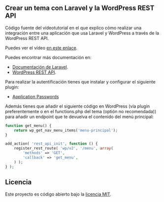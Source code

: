 ## Crear un tema con Laravel y la WordPress REST API 

Código fuente del vídeotutorial en el que explico cómo realizar una 
integración entre una aplicación que usa Laravel y WordPress a través de la 
WordPress REST API.

Puedes ver el vídeo [en este enlace](https://semanawp.com/charla/crear-un-tema-con-laravel-y-wp-rest-api/).

Puedes encontrar más documentación en:
- [Documentación de Laravel](https://laravel.com/docs/master).
- [WordPress REST API](https://developer.wordpress.org/rest-api/).

Para realizar la autentificación tienes que instalar y configurar el siguiente 
plugin:
- [Application Passwords](https://wordpress.org/plugins/application-passwords/)

Además tienes que añadir el siguiente código en WordPress (vía plugin 
preferentemente o en el functions.php del tema (optión no recomendada)) 
para añadir un endpoint que te devuelva el contenido del menú principal:

```php
function get_menu() {
    return wp_get_nav_menu_items('menu-principal');
}

add_action( 'rest_api_init', function () {
    register_rest_route( 'wp/v2', '/menu', array(
        'methods' => 'GET',
        'callback' => 'get_menu',
    ) );
} );
```

## Licencia

Este proyecto es código abierto bajo la [licencia MIT](https://opensource.org/licenses/MIT).
